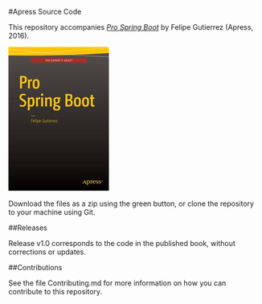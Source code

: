 #Apress Source Code

This repository accompanies [*Pro Spring Boot*](http://www.apress.com/9781484214329) by Felipe Gutierrez (Apress, 2016).

![Cover image](9781484214329.jpg)

Download the files as a zip using the green button, or clone the repository to your machine using Git.

##Releases

Release v1.0 corresponds to the code in the published book, without corrections or updates.

##Contributions

See the file Contributing.md for more information on how you can contribute to this repository.

